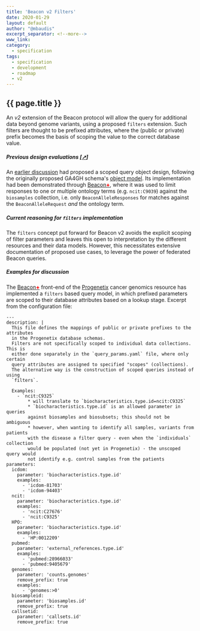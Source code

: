 ```yaml
---
title: 'Beacon v2 Filters'
date: 2020-01-29
layout: default
author: "@mbaudis"
excerpt_separator: <!--more-->
www_link:
category:
  - specification
tags:
  - specification
  - development
  - roadmap
  - v2
---
```


## {{ page.title }}

An *v2* extension of the Beacon protocol will allow the query for additional
data beyond genome variants, using a proposed `filters` extension. Such filters
are thought to be prefixed attributes, where the (public or private) prefix
becomes the basis of scoping the value to the correct database value.

<!--more-->

##### Previous design evaluations [[➚](/roadmap/bioontologies.html)]

An [earlier discussion](/roadmap/bioontologies.html) had proposed a scoped query
object design, following the originally proposed GA4GH schema's [object model](https://schemablocks.org/standards/ga4gh-data-model.html). Its 
implementation had been demonstrated through [Beacon<span style="color: red; font-weight: 800;">+</span>](http://beacon.progenetix.org/ui/), where it was used to limit
responses to one or multiple ontology terms (e.g. `ncit:C9039`) against the
`biosamples` collection, i.e. only `BeaconAlleleResponses` for matches against
the `BeaconAlleleRequest` *and* the ontology term.


##### Current reasoning for `filters` implementation

The `filters` concept put forward for Beacon v2 avoids the explicit scoping of
filter parameters and leaves this open to interpretation by the different
resources and their data models. However, this necessitates extensive
documentation of proposed use cases, to leverage the power of federated Beacon
queries.

##### Examples for discussion

The [Beacon<span style="color: red; font-weight: 800;">+</span>](http://beacon.progenetix.org/ui/)
front-end of the [Progenetix](http://progenetix.org) cancer genomics resource
has implemented a `filters` based query model, in which prefixed parameters
are scoped to their database attributes based on a lookup stage. Excerpt from
the configuration file:

```
---
description: |
  This file defines the mappings of public or private prefixes to the attributes
  in the Progenetix database schemas.
  Filters are not specifically scoped to individual data collections. This is
  either done separately in the `query_params.yaml` file, where only certain
  query attributes are assigned to specified "scopes" (collections).
  The alternative way is the construction of scoped queries instead of using
  `filters`.
  
  Examples:
    - `ncit:C9325`
        * will translate to `biocharacteristics.type.id=ncit:C9325`
        * `biocharacteristics.type.id` is an allowed parameter in queries
        against biosamples and biosubsets; this should not be ambiguous
        * however, when wanting to identify all samples, variants from patients
        with the disease a filter query - even when the `individuals` collection
        would be populated (not yet in Progenetix) - the unscoped query would
        not identify e.g. control samples from the patients 
parameters:
  icdom:
    parameter: 'biocharacteristics.type.id'
    examples:
      - 'icdom-81703'
      - 'icdom-94403'
  ncit:
    parameter: 'biocharacteristics.type.id'
    examples:
      - 'ncit:C27676'
      - 'ncit:C9325'
  HPO:
    parameter: 'biocharacteristics.type.id'
    examples:
      - 'HP:0012209'
  pubmed:
    parameter: 'external_references.type.id'
    examples:
      - 'pubmed:28966033'
      - 'pubmed:9405679'
  genomes:
    parameter: 'counts.genomes'
    remove_prefix: true
    examples:
      - 'genomes:>0'
  biosampleid:
    parameter: 'biosamples.id'
    remove_prefix: true
  callsetid:
    parameter: 'callsets.id'
    remove_prefix: true
```
